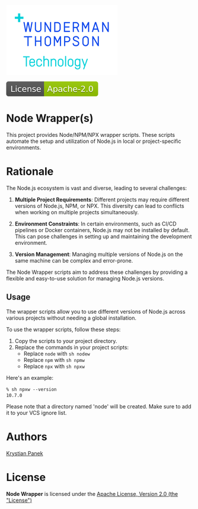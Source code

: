[![WTT Logo](https://github.com/wttech/aemc-ansible/raw/main/docs/wtt-logo.png)](https://www.wundermanthompson.com/service/technology)

[![Apache License, Version 2.0, January 2004](https://github.com/wttech/aemc-ansible/raw/main/docs/apache-license-badge.svg)](http://www.apache.org/licenses/)

# Node Wrapper(s)

This project provides Node/NPM/NPX wrapper scripts. These scripts automate the setup and utilization of Node.js in local or project-specific environments.

# Rationale

The Node.js ecosystem is vast and diverse, leading to several challenges:

1. **Multiple Project Requirements**: Different projects may require different versions of Node.js, NPM, or NPX. This diversity can lead to conflicts when working on multiple projects simultaneously.

2. **Environment Constraints**: In certain environments, such as CI/CD pipelines or Docker containers, Node.js may not be installed by default. This can pose challenges in setting up and maintaining the development environment.

3. **Version Management**: Managing multiple versions of Node.js on the same machine can be complex and error-prone.

The Node Wrapper scripts aim to address these challenges by providing a flexible and easy-to-use solution for managing Node.js versions.

## Usage

The wrapper scripts allow you to use different versions of Node.js across various projects without needing a global installation.

To use the wrapper scripts, follow these steps:

1. Copy the scripts to your project directory.
2. Replace the commands in your project scripts:
    - Replace `node` with `sh nodew`
    - Replace `npm` with `sh npmw`
    - Replace `npx` with `sh npxw`

Here's an example:

```shell
% sh npxw --version
10.7.0
```

Please note that a directory named 'node' will be created. Make sure to add it to your VCS ignore list.

# Authors

[Krystian Panek](mailto:krystian.panek@wundermanthompson.com)

# License

**Node Wrapper** is licensed under the [Apache License, Version 2.0 (the "License")](https://www.apache.org/licenses/LICENSE-2.0.txt)
